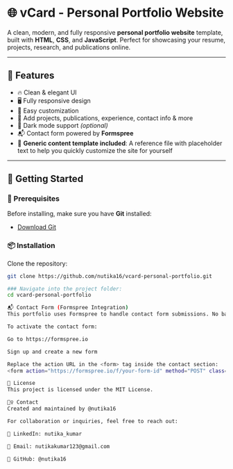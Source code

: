 # 🌐 vCard - Personal Portfolio Website

A clean, modern, and fully responsive **personal portfolio website** template, built with **HTML**, **CSS**, and **JavaScript**. Perfect for showcasing your resume, projects, research, and publications online.

---

## 📂 Features

- 🔥 Clean & elegant UI
- 🖥️ Fully responsive design
- 🎨 Easy customization
- 📄 Add projects, publications, experience, contact info & more
- 🌙 Dark mode support _(optional)_
- 📬 Contact form powered by **Formspree**
- 🧾 **Generic content template included**: A reference file with placeholder text to help you quickly customize the site for yourself

---

## 🚀 Getting Started

### 🧰 Prerequisites

Before installing, make sure you have **Git** installed:

- [Download Git](https://git-scm.com/downloads)

### 📦 Installation

Clone the repository:

```bash
git clone https://github.com/nutika16/vcard-personal-portfolio.git

### Navigate into the project folder:
cd vcard-personal-portfolio

📬 Contact Form (Formspree Integration)
This portfolio uses Formspree to handle contact form submissions. No backend setup is needed.

To activate the contact form:

Go to https://formspree.io

Sign up and create a new form

Replace the action URL in the <form> tag inside the contact section:
<form action="https://formspree.io/f/your-form-id" method="POST" class="form">

📄 License
This project is licensed under the MIT License.

🙋‍♀️ Contact
Created and maintained by @nutika16

For collaboration or inquiries, feel free to reach out:

💼 LinkedIn: nutika_kumar

📧 Email: nutikakumar123@gmail.com

🐙 GitHub: @nutika16
```
